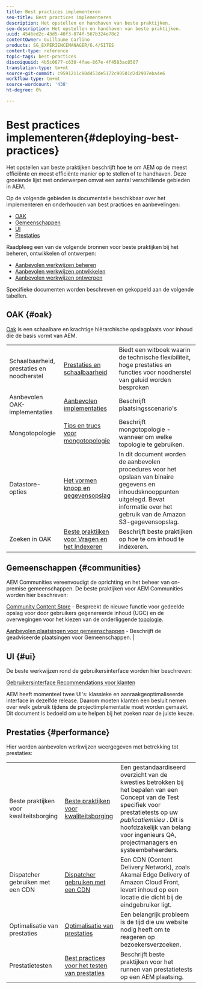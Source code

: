 ```yaml
---
title: Best practices implementeren
seo-title: Best practices implementeren
description: Het opstellen en handhaven van beste praktijken.
seo-description: Het opstellen en handhaven van beste praktijken.
uuid: 4546ed2c-43d5-40f3-874f-567b324e78c2
contentOwner: Guillaume Carlino
products: SG_EXPERIENCEMANAGER/6.4/SITES
content-type: reference
topic-tags: best-practices
discoiquuid: 4b5c0677-c630-4fae-867e-4f4583ac8507
translation-type: tm+mt
source-git-commit: c9591211c80d453de5172c90501d2d2907eba4e6
workflow-type: tm+mt
source-wordcount: '438'
ht-degree: 0%

---
```



# Best practices implementeren{#deploying-best-practices}

Het opstellen van beste praktijken beschrijft hoe te om AEM op de meest efficiënte en meest efficiënte manier op te stellen of te handhaven. Deze groeiende lijst met onderwerpen omvat een aantal verschillende gebieden in AEM.

Op de volgende gebieden is documentatie beschikbaar over het implementeren en onderhouden van best practices en aanbevelingen:

* [OAK](#oak)
* [Gemeenschappen](#communities)
* [UI](#ui)
* [Prestaties](#performance)

Raadpleeg een van de volgende bronnen voor beste praktijken bij het beheren, ontwikkelen of ontwerpen:

* [Aanbevolen werkwijzen beheren](/help/sites-administering/administer-best-practices.md)
* [Aanbevolen werkwijzen ontwikkelen](/help/sites-developing/best-practices.md)
* [Aanbevolen werkwijzen ontwerpen](/help/sites-authoring/best-practices.md)

Specifieke documenten worden beschreven en gekoppeld aan de volgende tabellen.

## OAK {#oak}

[Oak](/help/sites-deploying/platform.md) is een schaalbare en krachtige hiërarchische opslagplaats voor inhoud die de basis vormt van AEM.

<table> 
 <tbody>
  <tr>
   <td><p>Schaalbaarheid, prestaties en noodherstel</p> </td> 
   <td><a href="/help/sites-deploying/performance.md">Prestaties en schaalbaarheid</a></td> 
   <td>Biedt een witboek waarin de technische flexibiliteit, hoge prestaties en functies voor noodherstel van geluid worden besproken</td> 
  </tr>
  <tr>
   <td>Aanbevolen OAK-implementaties</td> 
   <td><a href="/help/sites-deploying/recommended-deploys.md">Aanbevolen implementaties</a></td> 
   <td>Beschrijft plaatsingsscenario's</td> 
  </tr>
  <tr>
   <td>Mongotopologie</td> 
   <td><a href="/help/sites-deploying/recommended-deploys.md">Tips en trucs voor mongotopologie</a></td> 
   <td>Beschrijft mongotopologie - wanneer om welke topologie te gebruiken.</td> 
  </tr>
  <tr>
   <td>Datastore-opties</td> 
   <td><a href="/help/sites-deploying/data-store-config.md">Het vormen knoop en gegevensopslag</a></td> 
   <td>In dit document worden de aanbevolen procedures voor het opslaan van binaire gegevens en inhoudsknooppunten uitgelegd. Bevat informatie over het gebruik van de Amazon S3-gegevensopslag.</td> 
  </tr>
  <tr>
   <td>Zoeken in OAK</td> 
   <td><a href="/help/sites-deploying/best-practices-for-queries-and-indexing.md">Beste praktijken voor Vragen en het Indexeren</a><br /> </td> 
   <td>Beschrijft beste praktijken op hoe te om inhoud te indexeren.</td> 
  </tr>
 </tbody>
</table>

## Gemeenschappen {#communities}

AEM Communities vereenvoudigt de oprichting en het beheer van on-premise gemeenschappen. De beste praktijken voor AEM Communities worden hier beschreven:

[Community Content Store](/help/communities/working-with-srp.md) - Bespreekt de nieuwe functie voor gedeelde opslag voor door gebruikers gegenereerde inhoud (UGC) en de overwegingen voor het kiezen van de onderliggende [topologie](/help/communities/topologies.md).

[Aanbevolen plaatsingen voor gemeenschappen](/help/sites-deploying/recommended-deploys.md#considerations-for-aem-communities) - Beschrijft de geadviseerde plaatsingen voor Gemeenschappen. |

## UI {#ui}

De beste werkwijzen rond de gebruikersinterface worden hier beschreven:

[Gebruikersinterface Recommendations voor klanten](/help/sites-deploying/ui-recommendations.md)

AEM heeft momenteel twee UI&#39;s: klassieke en aanraakgeoptimaliseerde interface in dezelfde release. Daarom moeten klanten een besluit nemen over welk gebruik tijdens de projectimplementatie moet worden gemaakt. Dit document is bedoeld om u te helpen bij het zoeken naar de juiste keuze.

## Prestaties {#performance}

Hier worden aanbevolen werkwijzen weergegeven met betrekking tot prestaties:

<table> 
 <tbody>
  <tr>
   <td>Beste praktijken voor kwaliteitsborging</td> 
   <td><a href="/help/sites-deploying/configuring-performance.md#best-practices-for-quality-assurance">Beste praktijken voor kwaliteitsborging</a></td> 
   <td>Een gestandaardiseerd overzicht van de kwesties betrokken bij het bepalen van een Concept van de Test specifiek voor prestatietests op uw <em>publicatiemilieu</em> . Dit is hoofdzakelijk van belang voor ingenieurs QA, projectmanagers en systeembeheerders.</td> 
  </tr>
  <tr>
   <td>Dispatcher gebruiken met een CDN</td> 
   <td><a href="https://helpx.adobe.com/experience-manager/dispatcher/using/dispatcher.html#using-dispatcher-with-a-cdn">Dispatcher gebruiken met een CDN</a></td> 
   <td>Een CDN (Content Delivery Network), zoals Akamai Edge Delivery of Amazon Cloud Front, levert inhoud op een locatie die dicht bij de eindgebruiker ligt.</td> 
  </tr>
  <tr>
   <td>Optimalisatie van prestaties</td> 
   <td><a href="/help/sites-deploying/configuring-performance.md">Optimalisatie van prestaties</a></td> 
   <td>Een belangrijk probleem is de tijd die uw website nodig heeft om te reageren op bezoekersverzoeken.</td> 
  </tr>
  <tr>
   <td>Prestatietesten</td> 
   <td><a href="/help/sites-deploying/best-practices-for-performance-testing.md">Best practices voor het testen van prestaties</a></td> 
   <td>Beschrijft beste praktijken voor het runnen van prestatietests op een AEM plaatsing.<br /> </td> 
  </tr>
 </tbody>
</table>

